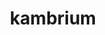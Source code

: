 ---
layout: geologicke-obdobi
title: kambrium
order: 3
begin: před 545 miliony let
end: před 490 miliony let
description: kambrický útvar je součástí éry paleozoika (prvohor)
---